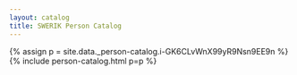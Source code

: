 ```yaml
---
layout: catalog
title: SWERIK Person Catalog
---
```

{% assign p = site.data._person-catalog.i-GK6CLvWnX99yR9Nsn9EE9n %}
{% include person-catalog.html p=p %}

